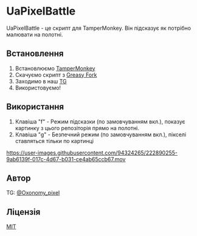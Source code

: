 # UaPixelBattle
UaPixelBattle - це скрипт для TamperMonkey. Він підсказує як потрібно малювати на полотні.

## Встановлення
1. Встановлюємо [TamperMonkey](https://chrome.google.com/webstore/detail/tampermonkey/dhdgffkkebhmkfjojejmpbldmpobfkfo?hl=ru)
2. Скачуємо скрипт з [Greasy Fork](https://greasyfork.org/ru/scripts/461145-uapixelbattle)
3. Заходимо в наш [TG](https://t.me/uapixelbattle)
4. Використовуємо!

## Використання 
1. Клавіша "f" - Режим підсказки (по замовчуванням вкл.), показує картинку з цього репозіторія прямо на полотні.
2. Клавіша "g" - Безпечний режим (по замовчуванням вкл.), пікселі ставляться тільки по картинці

https://user-images.githubusercontent.com/94324265/222890255-9ab6139f-017c-4d67-b031-ce4ab65ccb67.mov

## Автор
TG: [@Oxonomy_pixel](https://t.me/Oxonomy_pixel)

## Ліцензія
[MIT](LICENSE)
